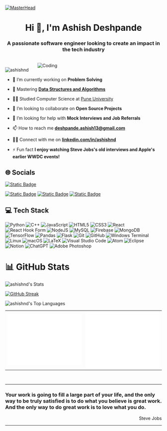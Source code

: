 [![MasterHead](https://1.bp.blogspot.com/-7A4WynwLsMw/XbBpCXG8fHI/AAAAAAAAMt4/uOa1bpLskYgrwGbllhSu2SDj_Mig8SXJQCLcBGAsYHQ/s1600/2000_600px.gif)](https://www.linkedin.com/in/ashishnd/)
<h1 align="center">Hi 👋, I'm Ashish Deshpande</h1>
<h3 align="center">A passionate software engineer looking to create an impact in the tech industry</h3><br/>
<img align="right" alt="Coding" width="400" src="https://64.media.tumblr.com/da819a987d1c4c219259f36684cead6a/5fbcac8f2768d27d-4d/s540x810/65a6bff9298dd6bfe1e5a2b286f22b84e67902e8.gifv">


<p align="left"> <img src="https://komarev.com/ghpvc/?username=ashishnd&label=Profile%20views&color=0e75b6&style=flat" alt="ashishnd" /> </p>

- 🔭 I’m currently working on **Problem Solving**

- 💪 Mastering [**Data Structures and Algorithms**](https://leetcode.com/u/ashishnd/)

- 🧑‍🎓 Studied Computer Science at [Pune University](http://www.unipune.ac.in/)

- 👯 I’m looking to collaborate on **Open Source Projects**

- 🤝 I’m looking for help with **Mock Interviews and Job Referrals**

- 📫 How to reach me **deshpande.ashish13@gmail.com**

- 🧑‍💼 Connect with me on **[linkedin.com/in/ashishnd](https://www.linkedin.com/in/ashishnd/)**

- ⚡ Fun fact **I enjoy watching Steve Jobs's old interviews and Apple's earlier WWDC events!**

<!--<h3 align="left">Connect with me</h3>
<p align="left">
<div align="left">
  <img src="https://raw.githubusercontent.com/maurodesouza/profile-readme-generator/master/src/assets/icons/social/linkedin/default.svg" width="52" height="40" alt="linkedin logo"  />
  <img src="https://raw.githubusercontent.com/maurodesouza/profile-readme-generator/master/src/assets/icons/social/gmail/default.svg" width="52" height="40" alt="gmail logo"  />
  <img src="https://raw.githubusercontent.com/maurodesouza/profile-readme-generator/master/src/assets/icons/social/instagram/default.svg" width="52" height="40" alt="instagram logo"  />
  <img src="https://raw.githubusercontent.com/maurodesouza/profile-readme-generator/master/src/assets/icons/social/whatsapp/default.svg" width="52" height="40" alt="whatsapp logo"  />
</div>  -->

###
  
</p>


## 🌐 Socials
<!--
<a href="https://linkedin.com/in/ashishnd" target="blank"><img align="center" src="https://raw.githubusercontent.com/rahuldkjain/github-profile-readme-generator/master/src/images/icons/Social/linked-in-alt.svg" alt="https://linkedin.com/in/ashishnd" height="30" width="40" /></a>
<a href="https://instagram.com/ashish.deshpande_" target="blank"><img align="center" src="https://raw.githubusercontent.com/rahuldkjain/github-profile-readme-generator/master/src/images/icons/Social/instagram.svg" alt="https://instagram.com/ashish.deshpande_" height="30" width="40" /></a>
<a href="https://leetcode.com/u/ashishnd" target="blank"><img align="center" src="https://raw.githubusercontent.com/rahuldkjain/github-profile-readme-generator/master/src/images/icons/Social/leet-code.svg" alt="https://leetcode.com/u/ashish_deshpande" height="30" width="40" /></a>
-->

<!-- [![Instagram](https://img.shields.io/badge/Instagram-%23E4405F.svg?logo=Instagram&logoColor=white)](https://instagram.com/ashish.deshpande_) [![LinkedIn](https://img.shields.io/badge/LinkedIn-%230077B5.svg?logo=linkedin&logoColor=white)](https://linkedin.com/in/ashishnd) -->
[<img alt="Static Badge" src="https://img.shields.io/badge/-deshpande.ashish13%40gmail.com-white?logo=gmail&logoColor=%23f5f5f5&color=%23c71610">](mailto:deshpande.ashish13@gmail.com)

[<img alt="Static Badge" src="https://img.shields.io/badge/-Linkedin-blue?logo=linkedin">](https://www.linkedin.com/in/ashishnd/)
[<img alt="Static Badge" src="https://img.shields.io/badge/-Leetcode-black?logo=leetcode&color=grey">](https://leetcode.com/u/ashishnd/)
[<img alt="Static Badge" src="https://img.shields.io/badge/-Instagram-pink?logo=instagram">](https://www.instagram.com/ashish.deshpande_/)
<!-- [![LeetCode](https://img.shields.io/badge/LeetCode-000000?style=for-the-badge&logo=LeetCode&logoColor=#d16c06)](https://leetcode.com/u/ashishnd/) -->

<!--
## 💻 Tech Stack

<table>
  <tr>
    <td align="center">
      <img src="https://img.shields.io/badge/python-3670A0?style=for-the-badge&logo=python&logoColor=ffdd54" alt="Python"/>
    </td>
    <td align="center">
      <img src="https://img.shields.io/badge/c++-%2300599C.svg?style=for-the-badge&logo=c%2B%2B&logoColor=white" alt="C++"/>
    </td>
    <td align="center">
      <img src="https://img.shields.io/badge/javascript-%23323330.svg?style=for-the-badge&logo=javascript&logoColor=%23F7DF1E" alt="JavaScript"/>
    </td>
    <td align="center">
      <img src="https://img.shields.io/badge/html5-%23E34F26.svg?style=for-the-badge&logo=html5&logoColor=white" alt="HTML5"/>
    </td>
    <td align="center">
      <img src="https://img.shields.io/badge/css3-%231572B6.svg?style=for-the-badge&logo=css3&logoColor=white" alt="CSS3"/>
    </td>
  </tr>
  <tr>
    <td align="center">
      <img src="https://img.shields.io/badge/react-%2320232a.svg?style=for-the-badge&logo=react&logoColor=%2361DAFB" alt="React"/>
    </td>
    <td align="center">
      <img src="https://img.shields.io/badge/React%20Hook%20Form-%23EC5990.svg?style=for-the-badge&logo=reacthookform&logoColor=white" alt="React Hook Form"/>
    </td>
    <td align="center">
      <img src="https://img.shields.io/badge/node.js-6DA55F?style=for-the-badge&logo=node.js&logoColor=white" alt="NodeJS"/>
    </td>
    <td align="center">
      <img src="https://img.shields.io/badge/mysql-4479A1.svg?style=for-the-badge&logo=mysql&logoColor=white" alt="MySQL"/>
    </td>
    <td align="center">
      <img src="https://img.shields.io/badge/firebase-%23039BE5.svg?style=for-the-badge&logo=firebase" alt="Firebase"/>
    </td>
  </tr>
  <tr>
    <td align="center">
      <img src="https://img.shields.io/badge/MongoDB-%234ea94b.svg?style=for-the-badge&logo=mongodb&logoColor=white" alt="MongoDB"/>
    </td>
    <td align="center">
      <img src="https://img.shields.io/badge/TensorFlow-%23FF6F00.svg?style=for-the-badge&logo=TensorFlow&logoColor=white" alt="TensorFlow"/>
    </td>
    <td align="center">
      <img src="https://img.shields.io/badge/pandas-%23150458.svg?style=for-the-badge&logo=pandas&logoColor=white" alt="Pandas"/>
    </td>
    <td align="center">
      <img src="https://img.shields.io/badge/flask-%23000.svg?style=for-the-badge&logo=flask&logoColor=white" alt="Flask"/>
    </td>
    <td align="center">
      <img src="https://img.shields.io/badge/git-%23F05033.svg?style=for-the-badge&logo=git&logoColor=white" alt="Git"/>
    </td>
  </tr>
  <tr>
    <td align="center">
      <img src="https://img.shields.io/badge/github-%23121011.svg?style=for-the-badge&logo=github&logoColor=white" alt="GitHub"/>
    </td>
    <td align="center">
      <img src="https://img.shields.io/badge/Windows%20Terminal-%234D4D4D.svg?style=for-the-badge&logo=windows-terminal&logoColor=white" alt="Windows Terminal"/>
    </td>
    <td align="center">
      <img src="https://img.shields.io/badge/Linux-FCC624?style=for-the-badge&logo=linux&logoColor=black" alt="Linux"/>
    </td>
    <td align="center">
      <img src="https://img.shields.io/badge/mac%20os-000000?style=for-the-badge&logo=macos&logoColor=F0F0F0" alt="macOS"/>
    </td>
    <td align="center">
      <img src="https://img.shields.io/badge/latex-%23008080.svg?style=for-the-badge&logo=latex&logoColor=white" alt="LaTeX"/>
    </td>
  </tr>
  <tr>
    <td align="center">
      <img src="https://img.shields.io/badge/adobe%20photoshop-%2331A8FF.svg?style=for-the-badge&logo=adobe%20photoshop&logoColor=white" alt="Adobe Photoshop"/>
    </td>
  </tr>
</table>
-->

## 💻 Tech Stack
![Python](https://img.shields.io/badge/python-3670A0?style=for-the-badge&logo=python&logoColor=ffdd54) ![C++](https://img.shields.io/badge/c++-%2300599C.svg?style=for-the-badge&logo=c%2B%2B&logoColor=white) ![JavaScript](https://img.shields.io/badge/javascript-%23323330.svg?style=for-the-badge&logo=javascript&logoColor=%23F7DF1E) ![HTML5](https://img.shields.io/badge/html5-%23E34F26.svg?style=for-the-badge&logo=html5&logoColor=white) ![CSS3](https://img.shields.io/badge/css3-%231572B6.svg?style=for-the-badge&logo=css3&logoColor=white) ![React](https://img.shields.io/badge/react-%2320232a.svg?style=for-the-badge&logo=react&logoColor=%2361DAFB) ![React Hook Form](https://img.shields.io/badge/React%20Hook%20Form-%23EC5990.svg?style=for-the-badge&logo=reacthookform&logoColor=white) ![NodeJS](https://img.shields.io/badge/node.js-6DA55F?style=for-the-badge&logo=node.js&logoColor=white) ![MySQL](https://img.shields.io/badge/mysql-4479A1.svg?style=for-the-badge&logo=mysql&logoColor=white) ![Firebase](https://img.shields.io/badge/firebase-%23039BE5.svg?style=for-the-badge&logo=firebase) ![MongoDB](https://img.shields.io/badge/MongoDB-%234ea94b.svg?style=for-the-badge&logo=mongodb&logoColor=white) ![TensorFlow](https://img.shields.io/badge/TensorFlow-%23FF6F00.svg?style=for-the-badge&logo=TensorFlow&logoColor=white) ![Pandas](https://img.shields.io/badge/pandas-%23150458.svg?style=for-the-badge&logo=pandas&logoColor=white) ![Flask](https://img.shields.io/badge/flask-%23000.svg?style=for-the-badge&logo=flask&logoColor=white) ![Git](https://img.shields.io/badge/git-%23F05033.svg?style=for-the-badge&logo=git&logoColor=white) ![GitHub](https://img.shields.io/badge/github-%23121011.svg?style=for-the-badge&logo=github&logoColor=white) ![Windows Terminal](https://img.shields.io/badge/Windows%20Terminal-%234D4D4D.svg?style=for-the-badge&logo=windows-terminal&logoColor=white) ![Linux](https://img.shields.io/badge/Linux-FCC624?style=for-the-badge&logo=linux&logoColor=black) ![macOS](https://img.shields.io/badge/mac%20os-000000?style=for-the-badge&logo=macos&logoColor=F0F0F0) ![LaTeX](https://img.shields.io/badge/latex-%23008080.svg?style=for-the-badge&logo=latex&logoColor=white) ![Visual Studio Code](https://img.shields.io/badge/Visual%20Studio%20Code-0078d7.svg?style=for-the-badge&logo=visual-studio-code&logoColor=white) ![Atom](https://img.shields.io/badge/Atom-%2366595C.svg?style=for-the-badge&logo=atom&logoColor=white) ![Eclipse](https://img.shields.io/badge/Eclipse-FE7A16.svg?style=for-the-badge&logo=Eclipse&logoColor=white) ![Notion](https://img.shields.io/badge/Notion-%23000000.svg?style=for-the-badge&logo=notion&logoColor=white) ![ChatGPT](https://img.shields.io/badge/chatGPT-74aa9c?style=for-the-badge&logo=openai&logoColor=white) ![Adobe Photoshop](https://img.shields.io/badge/adobe%20photoshop-%2331A8FF.svg?style=for-the-badge&logo=adobe%20photoshop&logoColor=white)
# 📊 GitHub Stats
![ashishnd's Stats](https://github-readme-stats.vercel.app/api?username=ashishnd&theme=highcontrast&show_icons=true&hide_border=true&count_private=true)
<br/>

<a href="https://git.io/streak-stats"><img src="https://github-readme-streak-stats.herokuapp.com?user=ashishnd&theme=highcontrast&hide_border=true&border_radius=7" alt="GitHub Streak" /></a>
<br/>

![ashishnd's Top Languages](https://github-readme-stats.vercel.app/api/top-langs/?username=ashishnd&theme=highcontrast&show_icons=true&hide_border=true&layout=compact)

<!--
## 🏆 GitHub Trophies
![](https://github-profile-trophy.vercel.app/?username=ashishnd&theme=radical&no-frame=false&no-bg=false&margin-w=4)
-->
<!--
### 🔝 Top Contributed Repo
![](https://github-contributor-stats.vercel.app/api?username=ashishnd&limit=5&theme=dark&combine_all_yearly_contributions=true)
-->
<table>
  <tr>
    <td>
      <img src="/metrics.plugin.isocalendar.fullyear.svg" alt="Isocalendar"/>
    </td>
    <td>
      <img src="/github-metrics.svg" alt="Metrics"/>
    </td>
  </tr>
</table>
<br/>

---

### Your work is going to fill a large part of your life, and the only way to be truly satisfied is to do what you believe is great work. And the only way to do great work is to love what you do.

<p align="right">Steve Jobs</p>
      
---
<br/>
<!-- Proudly created with GPRM ( https://gprm.itsvg.in ) -->
